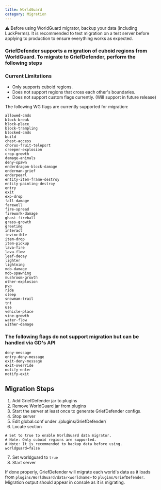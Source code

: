```yaml
---
title: WorldGuard
category: Migration
---
```


:warning: Before using WorldGuard migrator, backup your data (including LuckPerms).  It is recommended to test migration on a test server before applying to production to ensure everything works as expected.

### GriefDefender supports a migration of cuboid regions from WorldGuard. To migrate to GriefDefender, perform the following steps 

### Current Limitations
* Only supports cuboid regions.
* Does not support regions that cross each other's boundaries.
* Does not support custom flags currently. (Will support in future release)

The following WG flags are currently supported for migration:
```
allowed-cmds
block-break
block-place
block-trampling
blocked-cmds
build
chest-access
chorus-fruit-teleport
creeper-explosion
crop-growth
damage-animals
deny-spawn
enderdragon-block-damage
enderman-grief
enderpearl
entity-item-frame-destroy
entity-painting-destroy
entry
exit
exp-drop
fall-damage
farewell
fire-spread
firework-damage
ghast-fireball
grass-growth
greeting
interact
invincible
item-drop
item-pickup
lava-fire
lava-flow
leaf-decay
lighter
lightning
mob-damage
mob-spawning
mushroom-growth
other-explosion
pvp
ride
sleep
snowman-trail
tnt
use
vehicle-place
vine-growth
water-flow
wither-damage
```

### The following flags do not support migration but can be handled via GD's API
```
deny-message
entry-deny-message
exit-deny-message
exit-override
notify-enter
notify-exit
```

## Migration Steps
1. Add GriefDefender jar to plugins
2. Remove WorldGuard jar from plugins
3. Start the server at least once to generate GriefDefender configs.
4. Stop server
5. Edit global.conf under ./plugins/GriefDefender/
6. Locate section
```
# Set to true to enable WorldGuard data migrator.
# Note: Only cuboid regions are supported.
# Note: It is recommended to backup data before using.
worldguard=false
```
7. Set worldguard to `true`
8. Start server

If done properly, GriefDefender will migrate each world's data as it loads from `plugins/WorldGuard/data/<worldname>` to `plugins/GriefDefender`.
Migration output should appear in console as it is migrating.